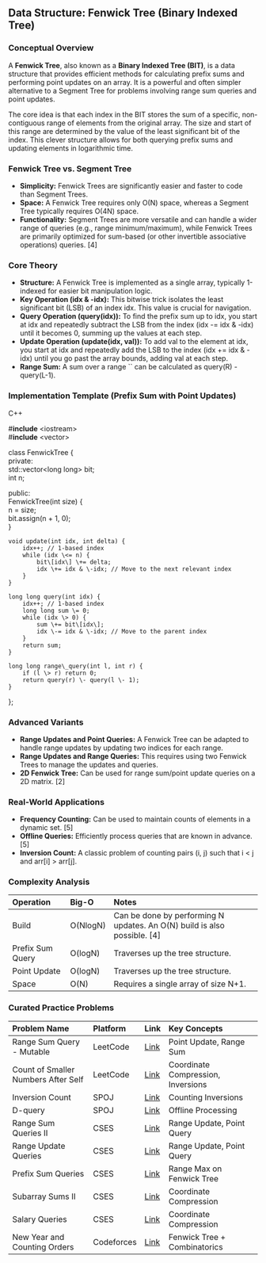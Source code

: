 
## **Data Structure: Fenwick Tree (Binary Indexed Tree)**

### **Conceptual Overview**

A **Fenwick Tree**, also known as a **Binary Indexed Tree (BIT)**, is a data structure that provides efficient methods for calculating prefix sums and performing point updates on an array. It is a powerful and often simpler alternative to a Segment Tree for problems involving range sum queries and point updates.

The core idea is that each index in the BIT stores the sum of a specific, non-contiguous range of elements from the original array. The size and start of this range are determined by the value of the least significant bit of the index. This clever structure allows for both querying prefix sums and updating elements in logarithmic time.

### **Fenwick Tree vs. Segment Tree**

* **Simplicity:** Fenwick Trees are significantly easier and faster to code than Segment Trees.  
* **Space:** A Fenwick Tree requires only O(N) space, whereas a Segment Tree typically requires O(4N) space.  
* **Functionality:** Segment Trees are more versatile and can handle a wider range of queries (e.g., range minimum/maximum), while Fenwick Trees are primarily optimized for sum-based (or other invertible associative operations) queries. \[4\]

### **Core Theory**

* **Structure:** A Fenwick Tree is implemented as a single array, typically 1-indexed for easier bit manipulation logic.  
* **Key Operation (idx & \-idx):** This bitwise trick isolates the least significant bit (LSB) of an index idx. This value is crucial for navigation.  
* **Query Operation (query(idx)):** To find the prefix sum up to idx, you start at idx and repeatedly subtract the LSB from the index (idx \-= idx & \-idx) until it becomes 0, summing up the values at each step.  
* **Update Operation (update(idx, val)):** To add val to the element at idx, you start at idx and repeatedly add the LSB to the index (idx \+= idx & \-idx) until you go past the array bounds, adding val at each step.  
* **Range Sum:** A sum over a range \`\` can be calculated as query(R) \- query(L-1).

### **Implementation Template (Prefix Sum with Point Updates)**

C++

\#**include** \<iostream\>  
\#**include** \<vector\>

class FenwickTree {  
private:  
    std::vector\<long long\> bit;  
    int n;

public:  
    FenwickTree(int size) {  
        n \= size;  
        bit.assign(n \+ 1, 0);  
    }

    void update(int idx, int delta) {  
        idx++; // 1-based index  
        while (idx \<= n) {  
            bit\[idx\] \+= delta;  
            idx \+= idx & \-idx; // Move to the next relevant index  
        }  
    }

    long long query(int idx) {  
        idx++; // 1-based index  
        long long sum \= 0;  
        while (idx \> 0) {  
            sum \+= bit\[idx\];  
            idx \-= idx & \-idx; // Move to the parent index  
        }  
        return sum;  
    }

    long long range\_query(int l, int r) {  
        if (l \> r) return 0;  
        return query(r) \- query(l \- 1);  
    }  
};

### **Advanced Variants**

* **Range Updates and Point Queries:** A Fenwick Tree can be adapted to handle range updates by updating two indices for each range.  
* **Range Updates and Range Queries:** This requires using two Fenwick Trees to manage the updates and queries.  
* **2D Fenwick Tree:** Can be used for range sum/point update queries on a 2D matrix. \[2\]

### **Real-World Applications**

* **Frequency Counting:** Can be used to maintain counts of elements in a dynamic set. \[5\]  
* **Offline Queries:** Efficiently process queries that are known in advance. \[5\]  
* **Inversion Count:** A classic problem of counting pairs (i, j) such that i \< j and arr\[i\] \> arr\[j\].

### **Complexity Analysis**

| Operation | Big-O | Notes |
| :---- | :---- | :---- |
| Build | O(NlogN) | Can be done by performing N updates. An O(N) build is also possible. \[4\] |
| Prefix Sum Query | O(logN) | Traverses up the tree structure. |
| Point Update | O(logN) | Traverses up the tree structure. |
| Space | O(N) | Requires a single array of size N+1. |

### **Curated Practice Problems**

| Problem Name | Platform | Link | Key Concepts |
| :---- | :---- | :---- | :---- |
| Range Sum Query \- Mutable | LeetCode | [Link](https://leetcode.com/problems/range-sum-query-mutable/) | Point Update, Range Sum |
| Count of Smaller Numbers After Self | LeetCode | [Link](https://leetcode.com/problems/count-of-smaller-numbers-after-self/) | Coordinate Compression, Inversions |
| Inversion Count | SPOJ | [Link](https://www.spoj.com/problems/INVCNT/) | Counting Inversions |
| D-query | SPOJ | [Link](https://www.spoj.com/problems/DQUERY/) | Offline Processing |
| Range Sum Queries II | CSES | [Link](https://cses.fi/problemset/task/1650) | Range Update, Point Query |
| Range Update Queries | CSES | [Link](https://cses.fi/problemset/task/1651) | Range Update, Point Query |
| Prefix Sum Queries | CSES | [Link](https://cses.fi/problemset/task/2166) | Range Max on Fenwick Tree |
| Subarray Sums II | CSES | [Link](https://cses.fi/problemset/task/1661) | Coordinate Compression |
| Salary Queries | CSES | [Link](https://cses.fi/problemset/task/1144) | Coordinate Compression |
| New Year and Counting Orders | Codeforces | [Link](https://codeforces.com/problemset/problem/493/D) | Fenwick Tree \+ Combinatorics |
